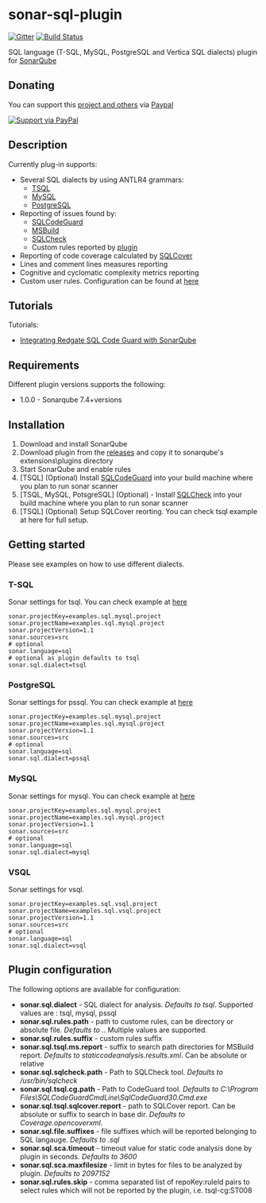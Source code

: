 # sonar-sql-plugin
[![Gitter](https://badges.gitter.im/sonar-sql-plugin/community.svg)](https://gitter.im/sonar-sql-plugin/community?utm_source=badge&utm_medium=badge&utm_campaign=pr-badge)
[![Build Status](https://dev.azure.com/kgreta/sonar-sql-plugin/_apis/build/status/gretard.sonar-sql-plugin?branchName=master)](https://dev.azure.com/kgreta/sonar-sql-plugin/_build/latest?definitionId=2&branchName=master)

  SQL language (T-SQL, MySQL, PostgreSQL and Vertica SQL dialects) plugin for [SonarQube](https://www.sonarqube.org/) 

## Donating ##
You can support this [project and others](https://github.com/gretard) via [Paypal](https://www.paypal.me/greta514284/)

[![Support via PayPal](https://cdn.rawgit.com/twolfson/paypal-github-button/1.0.0/dist/button.svg)](https://www.paypal.me/greta514284/)

## Description ##
Currently plug-in supports:
- Several SQL dialects by using ANTLR4 grammars:
  - [TSQL](https://github.com/antlr/grammars-v4/tree/master/sql/tsql)
  - [MySQL](https://github.com/antlr/grammars-v4/tree/master/sql/mysql/Positive-Technologies)
  - [PostgreSQL](https://github.com/tshprecher/antlr_psql)
- Reporting of issues found by:
  - [SQLCodeGuard](https://www.red-gate.com/products/sql-development/sql-code-guard/index) 
  - [MSBuild](https://msdn.microsoft.com/en-us/library/dd172133(v=vs.100).aspx)
  - [SQLCheck](https://github.com/jarulraj/sqlcheck)
  - Custom rules reported by [plugin](https://github.com/gretard/sonar-sql-plugin/blob/master/docs/pluginRules.md)
- Reporting of code coverage calculated by [SQLCover](https://github.com/GoEddie/SQLCover)
- Lines and comment lines measures reporting
- Cognitive and cyclomatic complexity metrics reporting
- Custom user rules. Configuration can be found at [here](https://github.com/gretard/sonar-sql-plugin/blob/master/docs/customRulesSetup.md)

## Tutorials ##
Tutorials:
- [Integrating Redgate SQL Code Guard with SonarQube](https://www.red-gate.com/hub/product-learning/sql-change-automation/integrating-redgate-sql-code-guard-with-sonarqube)

## Requirements ##
Different plugin versions supports the following:
- 1.0.0 - Sonarqube 7.4+versions

## Installation ##
1. Download and install SonarQube
2. Download plugin from the [releases](https://github.com/gretard/sonar-sql-plugin/releases) and copy it to sonarqube's extensions\plugins directory
3. Start SonarQube and enable rules
4. [TSQL] (Optional) Install [SQLCodeGuard](https://www.red-gate.com/products/sql-development/sql-code-guard/index) into your build machine where you plan to run sonar scanner
5. [TSQL, MySQL, PotsgreSQL] (Optional) - Install [SQLCheck](https://github.com/jarulraj/sqlcheck) into your build machine where you plan to run sonar scanner
6. [TSQL] (Optional) Setup SQLCover reorting. You can check tsql example at here for full setup.

## Getting started ###
Please see examples on how to use different dialects.

### T-SQL ###
Sonar settings for tsql. You can check example at [here](https://github.com/gretard/sonar-sql-plugin/tree/master/examples/1-tsql)
```
sonar.projectKey=examples.sql.mysql.project
sonar.projectName=examples.sql.mysql.project
sonar.projectVersion=1.1
sonar.sources=src
# optional
sonar.language=sql
# optional as plugin defaults to tsql
sonar.sql.dialect=tsql
```

### PostgreSQL ###
Sonar settings for pssql. You can check example at [here](https://github.com/gretard/sonar-sql-plugin/tree/master/examples/2-psql)
```
sonar.projectKey=examples.sql.mysql.project
sonar.projectName=examples.sql.mysql.project
sonar.projectVersion=1.1
sonar.sources=src
# optional
sonar.language=sql
sonar.sql.dialect=pssql
```

### MySQL ###
Sonar settings for mysql. You can check example at [here](https://github.com/gretard/sonar-sql-plugin/tree/master/examples/3-msql)
```
sonar.projectKey=examples.sql.mysql.project
sonar.projectName=examples.sql.mysql.project
sonar.projectVersion=1.1
sonar.sources=src
# optional
sonar.language=sql
sonar.sql.dialect=mysql
```

### VSQL ###
Sonar settings for vsql. 
```
sonar.projectKey=examples.sql.vsql.project
sonar.projectName=examples.sql.vsql.project
sonar.projectVersion=1.1
sonar.sources=src
# optional
sonar.language=sql
sonar.sql.dialect=vsql
```

## Plugin configuration ##
The following options are available for configuration:

- **sonar.sql.dialect** - SQL dialect for analysis. *Defaults to tsql*. Supported values are : tsql, mysql, pssql
- **sonar.sql.rules.path** - path to custome rules, can be directory or absolute file. *Defaults to .*. Multiple values are supported.
- **sonar.sql.rules.suffix** - custom rules suffix
- **sonar.sql.tsql.ms.report** - suffix to search path directories for MSBuild report. *Defaults to staticcodeanalysis.results.xml*. Can be absolute or relative
- **sonar.sql.sqlcheck.path** - Path to SQLCheck tool. *Defaults to /usr/bin/sqlcheck*
- **sonar.sql.tsql.cg.path** - Path to CodeGuard tool. *Defaults to C:\Program Files\SQLCodeGuardCmdLine\SqlCodeGuard30.Cmd.exe*
- **sonar.sql.tsql.sqlcover.report** - path to SQLCover report. Can be absolute or suffix to search in base dir. *Defaults to Coverage.opencoverxml*.
- **sonar.sql.file.suffixes** - file suffixes which will be reported belonging to SQL langauge. *Defaults to .sql*
- **sonar.sql.sca.timeout** - timeout value for static code analysis done by plugin in seconds. *Defaults to 3600*
- **sonar.sql.sca.maxfilesize** - limit in bytes for files to be analyzed by plugin. *Defaults to 2097152*
- **sonar.sql.rules.skip** - comma separated list of repoKey:ruleId pairs to select rules which will not be reported by the plugin, i.e. tsql-cg:ST008
